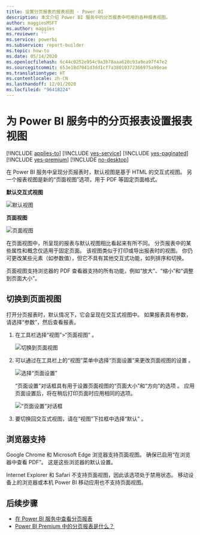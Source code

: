 ```yaml
---
title: 设置分页报表的报表视图 - Power BI
description: 本文介绍 Power BI 服务中的分页报表中可用的各种报表视图。
author: maggiesMSFT
ms.author: maggies
ms.reviewer: ''
ms.service: powerbi
ms.subservice: report-builder
ms.topic: how-to
ms.date: 05/14/2020
ms.openlocfilehash: 6c44c0252e954c9a3b78aaa620c93a9ea97f47e2
ms.sourcegitcommit: 653e18d7041d3dd1cf7a38010372366975a98eae
ms.translationtype: HT
ms.contentlocale: zh-CN
ms.lasthandoff: 12/01/2020
ms.locfileid: "96418224"
---
```

# <a name="set-report-views-for-paginated-reports-in-the-power-bi-service"></a>为 Power BI 服务中的分页报表设置报表视图

[!INCLUDE [applies-to](../includes/applies-to.md)] [!INCLUDE [yes-service](../includes/yes-service.md)] [!INCLUDE [yes-paginated](../includes/yes-paginated.md)] [!INCLUDE [yes-premium](../includes/yes-premium.md)] [!INCLUDE [no-desktop](../includes/no-desktop.md)] 

在 Power BI 服务中呈现分页报表时，默认视图是基于 HTML 的交互式视图。 另一个报表视图是新的“页面视图”选项，用于 PDF 等固定页面格式。

**默认交互式视图**

![默认视图](media/page-view/power-bi-paginated-default-view.png)

**页面视图**

![页面视图](media/page-view/power-bi-paginated-page-view.png)

在页面视图中，所呈现的报表与默认视图相比看起来有所不同。 分页报表中的某些属性和概念仅适用于固定页面。 该视图类似于打印或导出报表时的视图。 你仍可更改某些元素（如参数值），但它不具有其他交互式功能，如列排序和切换。

页面视图支持浏览器的 PDF 查看器支持的所有功能，例如“放大”、“缩小”和“调整到页面大小”。

## <a name="switch-to-page-view"></a>切换到页面视图

打开分页报表时，默认情况下，它会呈现在交互式视图中。 如果报表具有参数，请选择“参数”，然后查看报表。

1. 在工具栏选择“视图”>“页面视图” 。

    ![切换到页面视图](media/page-view/power-bi-paginated-page-view-dropdown.png)

2. 可以通过在工具栏上的“视图”菜单中选择“页面设置”来更改页面视图的设置 。 

    ![选择“页面设置”](media/page-view/power-bi-paginated-page-settings-dropdown.png)
    
    “页面设置”对话框具有用于设置页面视图的“页面大小”和“方向”的选项  。 应用页面设置后，将在稍后打印页面时应用相同的选项。
   
    ![“页面设置”对话框](media/page-view/power-bi-paginated-page-settings-dialog.png)

3. 要切换回交互式视图，请在“视图”下拉框中选择“默认” 。

## <a name="browser-support"></a>浏览器支持

Google Chrome 和 Microsoft Edge 浏览器支持页面视图。 确保已启用“在浏览器中查看 PDF”。 这是这些浏览器的默认设置。

Internet Explorer 和 Safari 不支持页面视图，因此该选项处于禁用状态。 移动设备上的浏览器或本机 Power BI 移动应用也不支持页面视图。  


## <a name="next-steps"></a>后续步骤

- [在 Power BI 服务中查看分页报表](../consumer/paginated-reports-view-power-bi-service.md)
- [Power BI Premium 中的分页报表是什么？](paginated-reports-report-builder-power-bi.md)

